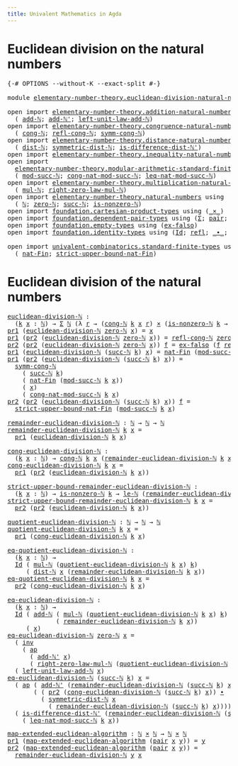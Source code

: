 ```yaml
---
title: Univalent Mathematics in Agda
---
```


# Euclidean division on the natural numbers

<pre class="Agda"><a id="100" class="Symbol">{-#</a> <a id="104" class="Keyword">OPTIONS</a> <a id="112" class="Pragma">--without-K</a> <a id="124" class="Pragma">--exact-split</a> <a id="138" class="Symbol">#-}</a>

<a id="143" class="Keyword">module</a> <a id="150" href="elementary-number-theory.euclidean-division-natural-numbers.html" class="Module">elementary-number-theory.euclidean-division-natural-numbers</a> <a id="210" class="Keyword">where</a>

<a id="217" class="Keyword">open</a> <a id="222" class="Keyword">import</a> <a id="229" href="elementary-number-theory.addition-natural-numbers.html" class="Module">elementary-number-theory.addition-natural-numbers</a> <a id="279" class="Keyword">using</a>
  <a id="287" class="Symbol">(</a> <a id="289" href="elementary-number-theory.addition-natural-numbers.html#988" class="Function">add-ℕ</a><a id="294" class="Symbol">;</a> <a id="296" href="elementary-number-theory.addition-natural-numbers.html#1061" class="Function">add-ℕ&#39;</a><a id="302" class="Symbol">;</a> <a id="304" href="elementary-number-theory.addition-natural-numbers.html#1350" class="Function">left-unit-law-add-ℕ</a><a id="323" class="Symbol">)</a>
<a id="325" class="Keyword">open</a> <a id="330" class="Keyword">import</a> <a id="337" href="elementary-number-theory.congruence-natural-numbers.html" class="Module">elementary-number-theory.congruence-natural-numbers</a> <a id="389" class="Keyword">using</a>
  <a id="397" class="Symbol">(</a> <a id="399" href="elementary-number-theory.congruence-natural-numbers.html#1668" class="Function">cong-ℕ</a><a id="405" class="Symbol">;</a> <a id="407" href="elementary-number-theory.congruence-natural-numbers.html#2639" class="Function">refl-cong-ℕ</a><a id="418" class="Symbol">;</a> <a id="420" href="elementary-number-theory.congruence-natural-numbers.html#2920" class="Function">symm-cong-ℕ</a><a id="431" class="Symbol">)</a>
<a id="433" class="Keyword">open</a> <a id="438" class="Keyword">import</a> <a id="445" href="elementary-number-theory.distance-natural-numbers.html" class="Module">elementary-number-theory.distance-natural-numbers</a> <a id="495" class="Keyword">using</a>
  <a id="503" class="Symbol">(</a> <a id="505" href="elementary-number-theory.distance-natural-numbers.html#1308" class="Function">dist-ℕ</a><a id="511" class="Symbol">;</a> <a id="513" href="elementary-number-theory.distance-natural-numbers.html#2384" class="Function">symmetric-dist-ℕ</a><a id="529" class="Symbol">;</a> <a id="531" href="elementary-number-theory.distance-natural-numbers.html#9837" class="Function">is-difference-dist-ℕ&#39;</a><a id="552" class="Symbol">)</a>
<a id="554" class="Keyword">open</a> <a id="559" class="Keyword">import</a> <a id="566" href="elementary-number-theory.inequality-natural-numbers.html" class="Module">elementary-number-theory.inequality-natural-numbers</a> <a id="618" class="Keyword">using</a> <a id="624" class="Symbol">(</a><a id="625" href="elementary-number-theory.inequality-natural-numbers.html#9483" class="Function">le-ℕ</a><a id="629" class="Symbol">)</a>
<a id="631" class="Keyword">open</a> <a id="636" class="Keyword">import</a>
  <a id="645" href="elementary-number-theory.modular-arithmetic-standard-finite-types.html" class="Module">elementary-number-theory.modular-arithmetic-standard-finite-types</a> <a id="711" class="Keyword">using</a>
  <a id="719" class="Symbol">(</a> <a id="721" href="elementary-number-theory.modular-arithmetic-standard-finite-types.html#2719" class="Function">mod-succ-ℕ</a><a id="731" class="Symbol">;</a> <a id="733" href="elementary-number-theory.modular-arithmetic-standard-finite-types.html#3426" class="Function">cong-nat-mod-succ-ℕ</a><a id="752" class="Symbol">;</a> <a id="754" href="elementary-number-theory.modular-arithmetic-standard-finite-types.html#26119" class="Function">leq-nat-mod-succ-ℕ</a><a id="772" class="Symbol">)</a>
<a id="774" class="Keyword">open</a> <a id="779" class="Keyword">import</a> <a id="786" href="elementary-number-theory.multiplication-natural-numbers.html" class="Module">elementary-number-theory.multiplication-natural-numbers</a> <a id="842" class="Keyword">using</a>
  <a id="850" class="Symbol">(</a> <a id="852" href="elementary-number-theory.multiplication-natural-numbers.html#1176" class="Function">mul-ℕ</a><a id="857" class="Symbol">;</a> <a id="859" href="elementary-number-theory.multiplication-natural-numbers.html#1733" class="Function">right-zero-law-mul-ℕ</a><a id="879" class="Symbol">)</a>
<a id="881" class="Keyword">open</a> <a id="886" class="Keyword">import</a> <a id="893" href="elementary-number-theory.natural-numbers.html" class="Module">elementary-number-theory.natural-numbers</a> <a id="934" class="Keyword">using</a>
  <a id="942" class="Symbol">(</a> <a id="944" href="elementary-number-theory.natural-numbers.html#1444" class="Datatype">ℕ</a><a id="945" class="Symbol">;</a> <a id="947" href="elementary-number-theory.natural-numbers.html#1465" class="InductiveConstructor">zero-ℕ</a><a id="953" class="Symbol">;</a> <a id="955" href="elementary-number-theory.natural-numbers.html#1478" class="InductiveConstructor">succ-ℕ</a><a id="961" class="Symbol">;</a> <a id="963" href="elementary-number-theory.natural-numbers.html#1926" class="Function">is-nonzero-ℕ</a><a id="975" class="Symbol">)</a>
<a id="977" class="Keyword">open</a> <a id="982" class="Keyword">import</a> <a id="989" href="foundation.cartesian-product-types.html" class="Module">foundation.cartesian-product-types</a> <a id="1024" class="Keyword">using</a> <a id="1030" class="Symbol">(</a><a id="1031" href="foundation-core.cartesian-product-types.html#577" class="Function Operator">_×_</a><a id="1034" class="Symbol">)</a>
<a id="1036" class="Keyword">open</a> <a id="1041" class="Keyword">import</a> <a id="1048" href="foundation.dependent-pair-types.html" class="Module">foundation.dependent-pair-types</a> <a id="1080" class="Keyword">using</a> <a id="1086" class="Symbol">(</a><a id="1087" href="foundation-core.dependent-pair-types.html#502" class="Record">Σ</a><a id="1088" class="Symbol">;</a> <a id="1090" href="foundation-core.dependent-pair-types.html#575" class="InductiveConstructor">pair</a><a id="1094" class="Symbol">;</a> <a id="1096" href="foundation-core.dependent-pair-types.html#592" class="Field">pr1</a><a id="1099" class="Symbol">;</a> <a id="1101" href="foundation-core.dependent-pair-types.html#604" class="Field">pr2</a><a id="1104" class="Symbol">)</a>
<a id="1106" class="Keyword">open</a> <a id="1111" class="Keyword">import</a> <a id="1118" href="foundation.empty-types.html" class="Module">foundation.empty-types</a> <a id="1141" class="Keyword">using</a> <a id="1147" class="Symbol">(</a><a id="1148" href="foundation-core.empty-types.html#1150" class="Function">ex-falso</a><a id="1156" class="Symbol">)</a>
<a id="1158" class="Keyword">open</a> <a id="1163" class="Keyword">import</a> <a id="1170" href="foundation.identity-types.html" class="Module">foundation.identity-types</a> <a id="1196" class="Keyword">using</a> <a id="1202" class="Symbol">(</a><a id="1203" href="foundation-core.identity-types.html#641" class="Datatype">Id</a><a id="1205" class="Symbol">;</a> <a id="1207" href="foundation-core.identity-types.html#694" class="InductiveConstructor">refl</a><a id="1211" class="Symbol">;</a> <a id="1213" href="foundation-core.identity-types.html#1239" class="Function Operator">_∙_</a><a id="1216" class="Symbol">;</a> <a id="1218" href="foundation-core.identity-types.html#1552" class="Function">inv</a><a id="1221" class="Symbol">;</a> <a id="1223" href="foundation-core.identity-types.html#2853" class="Function">ap</a><a id="1225" class="Symbol">)</a>

<a id="1228" class="Keyword">open</a> <a id="1233" class="Keyword">import</a> <a id="1240" href="univalent-combinatorics.standard-finite-types.html" class="Module">univalent-combinatorics.standard-finite-types</a> <a id="1286" class="Keyword">using</a>
  <a id="1294" class="Symbol">(</a> <a id="1296" href="univalent-combinatorics.standard-finite-types.html#5496" class="Function">nat-Fin</a><a id="1303" class="Symbol">;</a> <a id="1305" href="univalent-combinatorics.standard-finite-types.html#5597" class="Function">strict-upper-bound-nat-Fin</a><a id="1331" class="Symbol">)</a>
</pre>
# Euclidean division of the natural numbers

<pre class="Agda"><a id="euclidean-division-ℕ"></a><a id="1391" href="elementary-number-theory.euclidean-division-natural-numbers.html#1391" class="Function">euclidean-division-ℕ</a> <a id="1412" class="Symbol">:</a>
  <a id="1416" class="Symbol">(</a><a id="1417" href="elementary-number-theory.euclidean-division-natural-numbers.html#1417" class="Bound">k</a> <a id="1419" href="elementary-number-theory.euclidean-division-natural-numbers.html#1419" class="Bound">x</a> <a id="1421" class="Symbol">:</a> <a id="1423" href="elementary-number-theory.natural-numbers.html#1444" class="Datatype">ℕ</a><a id="1424" class="Symbol">)</a> <a id="1426" class="Symbol">→</a> <a id="1428" href="foundation-core.dependent-pair-types.html#502" class="Record">Σ</a> <a id="1430" href="elementary-number-theory.natural-numbers.html#1444" class="Datatype">ℕ</a> <a id="1432" class="Symbol">(λ</a> <a id="1435" href="elementary-number-theory.euclidean-division-natural-numbers.html#1435" class="Bound">r</a> <a id="1437" class="Symbol">→</a> <a id="1439" class="Symbol">(</a><a id="1440" href="elementary-number-theory.congruence-natural-numbers.html#1668" class="Function">cong-ℕ</a> <a id="1447" href="elementary-number-theory.euclidean-division-natural-numbers.html#1417" class="Bound">k</a> <a id="1449" href="elementary-number-theory.euclidean-division-natural-numbers.html#1419" class="Bound">x</a> <a id="1451" href="elementary-number-theory.euclidean-division-natural-numbers.html#1435" class="Bound">r</a><a id="1452" class="Symbol">)</a> <a id="1454" href="foundation-core.cartesian-product-types.html#577" class="Function Operator">×</a> <a id="1456" class="Symbol">(</a><a id="1457" href="elementary-number-theory.natural-numbers.html#1926" class="Function">is-nonzero-ℕ</a> <a id="1470" href="elementary-number-theory.euclidean-division-natural-numbers.html#1417" class="Bound">k</a> <a id="1472" class="Symbol">→</a> <a id="1474" href="elementary-number-theory.inequality-natural-numbers.html#9483" class="Function">le-ℕ</a> <a id="1479" href="elementary-number-theory.euclidean-division-natural-numbers.html#1435" class="Bound">r</a> <a id="1481" href="elementary-number-theory.euclidean-division-natural-numbers.html#1417" class="Bound">k</a><a id="1482" class="Symbol">))</a>
<a id="1485" href="foundation-core.dependent-pair-types.html#592" class="Field">pr1</a> <a id="1489" class="Symbol">(</a><a id="1490" href="elementary-number-theory.euclidean-division-natural-numbers.html#1391" class="Function">euclidean-division-ℕ</a> <a id="1511" href="elementary-number-theory.natural-numbers.html#1465" class="InductiveConstructor">zero-ℕ</a> <a id="1518" href="elementary-number-theory.euclidean-division-natural-numbers.html#1518" class="Bound">x</a><a id="1519" class="Symbol">)</a> <a id="1521" class="Symbol">=</a> <a id="1523" href="elementary-number-theory.euclidean-division-natural-numbers.html#1518" class="Bound">x</a>
<a id="1525" href="foundation-core.dependent-pair-types.html#592" class="Field">pr1</a> <a id="1529" class="Symbol">(</a><a id="1530" href="foundation-core.dependent-pair-types.html#604" class="Field">pr2</a> <a id="1534" class="Symbol">(</a><a id="1535" href="elementary-number-theory.euclidean-division-natural-numbers.html#1391" class="Function">euclidean-division-ℕ</a> <a id="1556" href="elementary-number-theory.natural-numbers.html#1465" class="InductiveConstructor">zero-ℕ</a> <a id="1563" href="elementary-number-theory.euclidean-division-natural-numbers.html#1563" class="Bound">x</a><a id="1564" class="Symbol">))</a> <a id="1567" class="Symbol">=</a> <a id="1569" href="elementary-number-theory.congruence-natural-numbers.html#2639" class="Function">refl-cong-ℕ</a> <a id="1581" href="elementary-number-theory.natural-numbers.html#1465" class="InductiveConstructor">zero-ℕ</a> <a id="1588" href="elementary-number-theory.euclidean-division-natural-numbers.html#1563" class="Bound">x</a>
<a id="1590" href="foundation-core.dependent-pair-types.html#604" class="Field">pr2</a> <a id="1594" class="Symbol">(</a><a id="1595" href="foundation-core.dependent-pair-types.html#604" class="Field">pr2</a> <a id="1599" class="Symbol">(</a><a id="1600" href="elementary-number-theory.euclidean-division-natural-numbers.html#1391" class="Function">euclidean-division-ℕ</a> <a id="1621" href="elementary-number-theory.natural-numbers.html#1465" class="InductiveConstructor">zero-ℕ</a> <a id="1628" href="elementary-number-theory.euclidean-division-natural-numbers.html#1628" class="Bound">x</a><a id="1629" class="Symbol">))</a> <a id="1632" href="elementary-number-theory.euclidean-division-natural-numbers.html#1632" class="Bound">f</a> <a id="1634" class="Symbol">=</a> <a id="1636" href="foundation-core.empty-types.html#1150" class="Function">ex-falso</a> <a id="1645" class="Symbol">(</a><a id="1646" href="elementary-number-theory.euclidean-division-natural-numbers.html#1632" class="Bound">f</a> <a id="1648" href="foundation-core.identity-types.html#694" class="InductiveConstructor">refl</a><a id="1652" class="Symbol">)</a>
<a id="1654" href="foundation-core.dependent-pair-types.html#592" class="Field">pr1</a> <a id="1658" class="Symbol">(</a><a id="1659" href="elementary-number-theory.euclidean-division-natural-numbers.html#1391" class="Function">euclidean-division-ℕ</a> <a id="1680" class="Symbol">(</a><a id="1681" href="elementary-number-theory.natural-numbers.html#1478" class="InductiveConstructor">succ-ℕ</a> <a id="1688" href="elementary-number-theory.euclidean-division-natural-numbers.html#1688" class="Bound">k</a><a id="1689" class="Symbol">)</a> <a id="1691" href="elementary-number-theory.euclidean-division-natural-numbers.html#1691" class="Bound">x</a><a id="1692" class="Symbol">)</a> <a id="1694" class="Symbol">=</a> <a id="1696" href="univalent-combinatorics.standard-finite-types.html#5496" class="Function">nat-Fin</a> <a id="1704" class="Symbol">(</a><a id="1705" href="elementary-number-theory.modular-arithmetic-standard-finite-types.html#2719" class="Function">mod-succ-ℕ</a> <a id="1716" href="elementary-number-theory.euclidean-division-natural-numbers.html#1688" class="Bound">k</a> <a id="1718" href="elementary-number-theory.euclidean-division-natural-numbers.html#1691" class="Bound">x</a><a id="1719" class="Symbol">)</a>
<a id="1721" href="foundation-core.dependent-pair-types.html#592" class="Field">pr1</a> <a id="1725" class="Symbol">(</a><a id="1726" href="foundation-core.dependent-pair-types.html#604" class="Field">pr2</a> <a id="1730" class="Symbol">(</a><a id="1731" href="elementary-number-theory.euclidean-division-natural-numbers.html#1391" class="Function">euclidean-division-ℕ</a> <a id="1752" class="Symbol">(</a><a id="1753" href="elementary-number-theory.natural-numbers.html#1478" class="InductiveConstructor">succ-ℕ</a> <a id="1760" href="elementary-number-theory.euclidean-division-natural-numbers.html#1760" class="Bound">k</a><a id="1761" class="Symbol">)</a> <a id="1763" href="elementary-number-theory.euclidean-division-natural-numbers.html#1763" class="Bound">x</a><a id="1764" class="Symbol">))</a> <a id="1767" class="Symbol">=</a>
  <a id="1771" href="elementary-number-theory.congruence-natural-numbers.html#2920" class="Function">symm-cong-ℕ</a>
    <a id="1787" class="Symbol">(</a> <a id="1789" href="elementary-number-theory.natural-numbers.html#1478" class="InductiveConstructor">succ-ℕ</a> <a id="1796" href="elementary-number-theory.euclidean-division-natural-numbers.html#1760" class="Bound">k</a><a id="1797" class="Symbol">)</a>
    <a id="1803" class="Symbol">(</a> <a id="1805" href="univalent-combinatorics.standard-finite-types.html#5496" class="Function">nat-Fin</a> <a id="1813" class="Symbol">(</a><a id="1814" href="elementary-number-theory.modular-arithmetic-standard-finite-types.html#2719" class="Function">mod-succ-ℕ</a> <a id="1825" href="elementary-number-theory.euclidean-division-natural-numbers.html#1760" class="Bound">k</a> <a id="1827" href="elementary-number-theory.euclidean-division-natural-numbers.html#1763" class="Bound">x</a><a id="1828" class="Symbol">))</a>
    <a id="1835" class="Symbol">(</a> <a id="1837" href="elementary-number-theory.euclidean-division-natural-numbers.html#1763" class="Bound">x</a><a id="1838" class="Symbol">)</a>
    <a id="1844" class="Symbol">(</a> <a id="1846" href="elementary-number-theory.modular-arithmetic-standard-finite-types.html#3426" class="Function">cong-nat-mod-succ-ℕ</a> <a id="1866" href="elementary-number-theory.euclidean-division-natural-numbers.html#1760" class="Bound">k</a> <a id="1868" href="elementary-number-theory.euclidean-division-natural-numbers.html#1763" class="Bound">x</a><a id="1869" class="Symbol">)</a>
<a id="1871" href="foundation-core.dependent-pair-types.html#604" class="Field">pr2</a> <a id="1875" class="Symbol">(</a><a id="1876" href="foundation-core.dependent-pair-types.html#604" class="Field">pr2</a> <a id="1880" class="Symbol">(</a><a id="1881" href="elementary-number-theory.euclidean-division-natural-numbers.html#1391" class="Function">euclidean-division-ℕ</a> <a id="1902" class="Symbol">(</a><a id="1903" href="elementary-number-theory.natural-numbers.html#1478" class="InductiveConstructor">succ-ℕ</a> <a id="1910" href="elementary-number-theory.euclidean-division-natural-numbers.html#1910" class="Bound">k</a><a id="1911" class="Symbol">)</a> <a id="1913" href="elementary-number-theory.euclidean-division-natural-numbers.html#1913" class="Bound">x</a><a id="1914" class="Symbol">))</a> <a id="1917" href="elementary-number-theory.euclidean-division-natural-numbers.html#1917" class="Bound">f</a> <a id="1919" class="Symbol">=</a>
  <a id="1923" href="univalent-combinatorics.standard-finite-types.html#5597" class="Function">strict-upper-bound-nat-Fin</a> <a id="1950" class="Symbol">(</a><a id="1951" href="elementary-number-theory.modular-arithmetic-standard-finite-types.html#2719" class="Function">mod-succ-ℕ</a> <a id="1962" href="elementary-number-theory.euclidean-division-natural-numbers.html#1910" class="Bound">k</a> <a id="1964" href="elementary-number-theory.euclidean-division-natural-numbers.html#1913" class="Bound">x</a><a id="1965" class="Symbol">)</a>

<a id="remainder-euclidean-division-ℕ"></a><a id="1968" href="elementary-number-theory.euclidean-division-natural-numbers.html#1968" class="Function">remainder-euclidean-division-ℕ</a> <a id="1999" class="Symbol">:</a> <a id="2001" href="elementary-number-theory.natural-numbers.html#1444" class="Datatype">ℕ</a> <a id="2003" class="Symbol">→</a> <a id="2005" href="elementary-number-theory.natural-numbers.html#1444" class="Datatype">ℕ</a> <a id="2007" class="Symbol">→</a> <a id="2009" href="elementary-number-theory.natural-numbers.html#1444" class="Datatype">ℕ</a>
<a id="2011" href="elementary-number-theory.euclidean-division-natural-numbers.html#1968" class="Function">remainder-euclidean-division-ℕ</a> <a id="2042" href="elementary-number-theory.euclidean-division-natural-numbers.html#2042" class="Bound">k</a> <a id="2044" href="elementary-number-theory.euclidean-division-natural-numbers.html#2044" class="Bound">x</a> <a id="2046" class="Symbol">=</a>
  <a id="2050" href="foundation-core.dependent-pair-types.html#592" class="Field">pr1</a> <a id="2054" class="Symbol">(</a><a id="2055" href="elementary-number-theory.euclidean-division-natural-numbers.html#1391" class="Function">euclidean-division-ℕ</a> <a id="2076" href="elementary-number-theory.euclidean-division-natural-numbers.html#2042" class="Bound">k</a> <a id="2078" href="elementary-number-theory.euclidean-division-natural-numbers.html#2044" class="Bound">x</a><a id="2079" class="Symbol">)</a>

<a id="cong-euclidean-division-ℕ"></a><a id="2082" href="elementary-number-theory.euclidean-division-natural-numbers.html#2082" class="Function">cong-euclidean-division-ℕ</a> <a id="2108" class="Symbol">:</a>
  <a id="2112" class="Symbol">(</a><a id="2113" href="elementary-number-theory.euclidean-division-natural-numbers.html#2113" class="Bound">k</a> <a id="2115" href="elementary-number-theory.euclidean-division-natural-numbers.html#2115" class="Bound">x</a> <a id="2117" class="Symbol">:</a> <a id="2119" href="elementary-number-theory.natural-numbers.html#1444" class="Datatype">ℕ</a><a id="2120" class="Symbol">)</a> <a id="2122" class="Symbol">→</a> <a id="2124" href="elementary-number-theory.congruence-natural-numbers.html#1668" class="Function">cong-ℕ</a> <a id="2131" href="elementary-number-theory.euclidean-division-natural-numbers.html#2113" class="Bound">k</a> <a id="2133" href="elementary-number-theory.euclidean-division-natural-numbers.html#2115" class="Bound">x</a> <a id="2135" class="Symbol">(</a><a id="2136" href="elementary-number-theory.euclidean-division-natural-numbers.html#1968" class="Function">remainder-euclidean-division-ℕ</a> <a id="2167" href="elementary-number-theory.euclidean-division-natural-numbers.html#2113" class="Bound">k</a> <a id="2169" href="elementary-number-theory.euclidean-division-natural-numbers.html#2115" class="Bound">x</a><a id="2170" class="Symbol">)</a>
<a id="2172" href="elementary-number-theory.euclidean-division-natural-numbers.html#2082" class="Function">cong-euclidean-division-ℕ</a> <a id="2198" href="elementary-number-theory.euclidean-division-natural-numbers.html#2198" class="Bound">k</a> <a id="2200" href="elementary-number-theory.euclidean-division-natural-numbers.html#2200" class="Bound">x</a> <a id="2202" class="Symbol">=</a>
  <a id="2206" href="foundation-core.dependent-pair-types.html#592" class="Field">pr1</a> <a id="2210" class="Symbol">(</a><a id="2211" href="foundation-core.dependent-pair-types.html#604" class="Field">pr2</a> <a id="2215" class="Symbol">(</a><a id="2216" href="elementary-number-theory.euclidean-division-natural-numbers.html#1391" class="Function">euclidean-division-ℕ</a> <a id="2237" href="elementary-number-theory.euclidean-division-natural-numbers.html#2198" class="Bound">k</a> <a id="2239" href="elementary-number-theory.euclidean-division-natural-numbers.html#2200" class="Bound">x</a><a id="2240" class="Symbol">))</a>

<a id="strict-upper-bound-remainder-euclidean-division-ℕ"></a><a id="2244" href="elementary-number-theory.euclidean-division-natural-numbers.html#2244" class="Function">strict-upper-bound-remainder-euclidean-division-ℕ</a> <a id="2294" class="Symbol">:</a>
  <a id="2298" class="Symbol">(</a><a id="2299" href="elementary-number-theory.euclidean-division-natural-numbers.html#2299" class="Bound">k</a> <a id="2301" href="elementary-number-theory.euclidean-division-natural-numbers.html#2301" class="Bound">x</a> <a id="2303" class="Symbol">:</a> <a id="2305" href="elementary-number-theory.natural-numbers.html#1444" class="Datatype">ℕ</a><a id="2306" class="Symbol">)</a> <a id="2308" class="Symbol">→</a> <a id="2310" href="elementary-number-theory.natural-numbers.html#1926" class="Function">is-nonzero-ℕ</a> <a id="2323" href="elementary-number-theory.euclidean-division-natural-numbers.html#2299" class="Bound">k</a> <a id="2325" class="Symbol">→</a> <a id="2327" href="elementary-number-theory.inequality-natural-numbers.html#9483" class="Function">le-ℕ</a> <a id="2332" class="Symbol">(</a><a id="2333" href="elementary-number-theory.euclidean-division-natural-numbers.html#1968" class="Function">remainder-euclidean-division-ℕ</a> <a id="2364" href="elementary-number-theory.euclidean-division-natural-numbers.html#2299" class="Bound">k</a> <a id="2366" href="elementary-number-theory.euclidean-division-natural-numbers.html#2301" class="Bound">x</a><a id="2367" class="Symbol">)</a> <a id="2369" href="elementary-number-theory.euclidean-division-natural-numbers.html#2299" class="Bound">k</a>
<a id="2371" href="elementary-number-theory.euclidean-division-natural-numbers.html#2244" class="Function">strict-upper-bound-remainder-euclidean-division-ℕ</a> <a id="2421" href="elementary-number-theory.euclidean-division-natural-numbers.html#2421" class="Bound">k</a> <a id="2423" href="elementary-number-theory.euclidean-division-natural-numbers.html#2423" class="Bound">x</a> <a id="2425" class="Symbol">=</a>
  <a id="2429" href="foundation-core.dependent-pair-types.html#604" class="Field">pr2</a> <a id="2433" class="Symbol">(</a><a id="2434" href="foundation-core.dependent-pair-types.html#604" class="Field">pr2</a> <a id="2438" class="Symbol">(</a><a id="2439" href="elementary-number-theory.euclidean-division-natural-numbers.html#1391" class="Function">euclidean-division-ℕ</a> <a id="2460" href="elementary-number-theory.euclidean-division-natural-numbers.html#2421" class="Bound">k</a> <a id="2462" href="elementary-number-theory.euclidean-division-natural-numbers.html#2423" class="Bound">x</a><a id="2463" class="Symbol">))</a>

<a id="quotient-euclidean-division-ℕ"></a><a id="2467" href="elementary-number-theory.euclidean-division-natural-numbers.html#2467" class="Function">quotient-euclidean-division-ℕ</a> <a id="2497" class="Symbol">:</a> <a id="2499" href="elementary-number-theory.natural-numbers.html#1444" class="Datatype">ℕ</a> <a id="2501" class="Symbol">→</a> <a id="2503" href="elementary-number-theory.natural-numbers.html#1444" class="Datatype">ℕ</a> <a id="2505" class="Symbol">→</a> <a id="2507" href="elementary-number-theory.natural-numbers.html#1444" class="Datatype">ℕ</a>
<a id="2509" href="elementary-number-theory.euclidean-division-natural-numbers.html#2467" class="Function">quotient-euclidean-division-ℕ</a> <a id="2539" href="elementary-number-theory.euclidean-division-natural-numbers.html#2539" class="Bound">k</a> <a id="2541" href="elementary-number-theory.euclidean-division-natural-numbers.html#2541" class="Bound">x</a> <a id="2543" class="Symbol">=</a>
  <a id="2547" href="foundation-core.dependent-pair-types.html#592" class="Field">pr1</a> <a id="2551" class="Symbol">(</a><a id="2552" href="elementary-number-theory.euclidean-division-natural-numbers.html#2082" class="Function">cong-euclidean-division-ℕ</a> <a id="2578" href="elementary-number-theory.euclidean-division-natural-numbers.html#2539" class="Bound">k</a> <a id="2580" href="elementary-number-theory.euclidean-division-natural-numbers.html#2541" class="Bound">x</a><a id="2581" class="Symbol">)</a>

<a id="eq-quotient-euclidean-division-ℕ"></a><a id="2584" href="elementary-number-theory.euclidean-division-natural-numbers.html#2584" class="Function">eq-quotient-euclidean-division-ℕ</a> <a id="2617" class="Symbol">:</a>
  <a id="2621" class="Symbol">(</a><a id="2622" href="elementary-number-theory.euclidean-division-natural-numbers.html#2622" class="Bound">k</a> <a id="2624" href="elementary-number-theory.euclidean-division-natural-numbers.html#2624" class="Bound">x</a> <a id="2626" class="Symbol">:</a> <a id="2628" href="elementary-number-theory.natural-numbers.html#1444" class="Datatype">ℕ</a><a id="2629" class="Symbol">)</a> <a id="2631" class="Symbol">→</a>
  <a id="2635" href="foundation-core.identity-types.html#641" class="Datatype">Id</a> <a id="2638" class="Symbol">(</a> <a id="2640" href="elementary-number-theory.multiplication-natural-numbers.html#1176" class="Function">mul-ℕ</a> <a id="2646" class="Symbol">(</a><a id="2647" href="elementary-number-theory.euclidean-division-natural-numbers.html#2467" class="Function">quotient-euclidean-division-ℕ</a> <a id="2677" href="elementary-number-theory.euclidean-division-natural-numbers.html#2622" class="Bound">k</a> <a id="2679" href="elementary-number-theory.euclidean-division-natural-numbers.html#2624" class="Bound">x</a><a id="2680" class="Symbol">)</a> <a id="2682" href="elementary-number-theory.euclidean-division-natural-numbers.html#2622" class="Bound">k</a><a id="2683" class="Symbol">)</a>
     <a id="2690" class="Symbol">(</a> <a id="2692" href="elementary-number-theory.distance-natural-numbers.html#1308" class="Function">dist-ℕ</a> <a id="2699" href="elementary-number-theory.euclidean-division-natural-numbers.html#2624" class="Bound">x</a> <a id="2701" class="Symbol">(</a><a id="2702" href="elementary-number-theory.euclidean-division-natural-numbers.html#1968" class="Function">remainder-euclidean-division-ℕ</a> <a id="2733" href="elementary-number-theory.euclidean-division-natural-numbers.html#2622" class="Bound">k</a> <a id="2735" href="elementary-number-theory.euclidean-division-natural-numbers.html#2624" class="Bound">x</a><a id="2736" class="Symbol">))</a>
<a id="2739" href="elementary-number-theory.euclidean-division-natural-numbers.html#2584" class="Function">eq-quotient-euclidean-division-ℕ</a> <a id="2772" href="elementary-number-theory.euclidean-division-natural-numbers.html#2772" class="Bound">k</a> <a id="2774" href="elementary-number-theory.euclidean-division-natural-numbers.html#2774" class="Bound">x</a> <a id="2776" class="Symbol">=</a>
  <a id="2780" href="foundation-core.dependent-pair-types.html#604" class="Field">pr2</a> <a id="2784" class="Symbol">(</a><a id="2785" href="elementary-number-theory.euclidean-division-natural-numbers.html#2082" class="Function">cong-euclidean-division-ℕ</a> <a id="2811" href="elementary-number-theory.euclidean-division-natural-numbers.html#2772" class="Bound">k</a> <a id="2813" href="elementary-number-theory.euclidean-division-natural-numbers.html#2774" class="Bound">x</a><a id="2814" class="Symbol">)</a>

<a id="eq-euclidean-division-ℕ"></a><a id="2817" href="elementary-number-theory.euclidean-division-natural-numbers.html#2817" class="Function">eq-euclidean-division-ℕ</a> <a id="2841" class="Symbol">:</a>
  <a id="2845" class="Symbol">(</a><a id="2846" href="elementary-number-theory.euclidean-division-natural-numbers.html#2846" class="Bound">k</a> <a id="2848" href="elementary-number-theory.euclidean-division-natural-numbers.html#2848" class="Bound">x</a> <a id="2850" class="Symbol">:</a> <a id="2852" href="elementary-number-theory.natural-numbers.html#1444" class="Datatype">ℕ</a><a id="2853" class="Symbol">)</a> <a id="2855" class="Symbol">→</a>
  <a id="2859" href="foundation-core.identity-types.html#641" class="Datatype">Id</a> <a id="2862" class="Symbol">(</a> <a id="2864" href="elementary-number-theory.addition-natural-numbers.html#988" class="Function">add-ℕ</a> <a id="2870" class="Symbol">(</a> <a id="2872" href="elementary-number-theory.multiplication-natural-numbers.html#1176" class="Function">mul-ℕ</a> <a id="2878" class="Symbol">(</a><a id="2879" href="elementary-number-theory.euclidean-division-natural-numbers.html#2467" class="Function">quotient-euclidean-division-ℕ</a> <a id="2909" href="elementary-number-theory.euclidean-division-natural-numbers.html#2846" class="Bound">k</a> <a id="2911" href="elementary-number-theory.euclidean-division-natural-numbers.html#2848" class="Bound">x</a><a id="2912" class="Symbol">)</a> <a id="2914" href="elementary-number-theory.euclidean-division-natural-numbers.html#2846" class="Bound">k</a><a id="2915" class="Symbol">)</a>
             <a id="2930" class="Symbol">(</a> <a id="2932" href="elementary-number-theory.euclidean-division-natural-numbers.html#1968" class="Function">remainder-euclidean-division-ℕ</a> <a id="2963" href="elementary-number-theory.euclidean-division-natural-numbers.html#2846" class="Bound">k</a> <a id="2965" href="elementary-number-theory.euclidean-division-natural-numbers.html#2848" class="Bound">x</a><a id="2966" class="Symbol">))</a>
     <a id="2974" class="Symbol">(</a> <a id="2976" href="elementary-number-theory.euclidean-division-natural-numbers.html#2848" class="Bound">x</a><a id="2977" class="Symbol">)</a>
<a id="2979" href="elementary-number-theory.euclidean-division-natural-numbers.html#2817" class="Function">eq-euclidean-division-ℕ</a> <a id="3003" href="elementary-number-theory.natural-numbers.html#1465" class="InductiveConstructor">zero-ℕ</a> <a id="3010" href="elementary-number-theory.euclidean-division-natural-numbers.html#3010" class="Bound">x</a> <a id="3012" class="Symbol">=</a>
  <a id="3016" class="Symbol">(</a> <a id="3018" href="foundation-core.identity-types.html#1552" class="Function">inv</a>
    <a id="3026" class="Symbol">(</a> <a id="3028" href="foundation-core.identity-types.html#2853" class="Function">ap</a>
      <a id="3037" class="Symbol">(</a> <a id="3039" href="elementary-number-theory.addition-natural-numbers.html#1061" class="Function">add-ℕ&#39;</a> <a id="3046" href="elementary-number-theory.euclidean-division-natural-numbers.html#3010" class="Bound">x</a><a id="3047" class="Symbol">)</a>
      <a id="3055" class="Symbol">(</a> <a id="3057" href="elementary-number-theory.multiplication-natural-numbers.html#1733" class="Function">right-zero-law-mul-ℕ</a> <a id="3078" class="Symbol">(</a><a id="3079" href="elementary-number-theory.euclidean-division-natural-numbers.html#2467" class="Function">quotient-euclidean-division-ℕ</a> <a id="3109" href="elementary-number-theory.natural-numbers.html#1465" class="InductiveConstructor">zero-ℕ</a> <a id="3116" href="elementary-number-theory.euclidean-division-natural-numbers.html#3010" class="Bound">x</a><a id="3117" class="Symbol">))))</a> <a id="3122" href="foundation-core.identity-types.html#1239" class="Function Operator">∙</a>
  <a id="3126" class="Symbol">(</a> <a id="3128" href="elementary-number-theory.addition-natural-numbers.html#1350" class="Function">left-unit-law-add-ℕ</a> <a id="3148" href="elementary-number-theory.euclidean-division-natural-numbers.html#3010" class="Bound">x</a><a id="3149" class="Symbol">)</a>
<a id="3151" href="elementary-number-theory.euclidean-division-natural-numbers.html#2817" class="Function">eq-euclidean-division-ℕ</a> <a id="3175" class="Symbol">(</a><a id="3176" href="elementary-number-theory.natural-numbers.html#1478" class="InductiveConstructor">succ-ℕ</a> <a id="3183" href="elementary-number-theory.euclidean-division-natural-numbers.html#3183" class="Bound">k</a><a id="3184" class="Symbol">)</a> <a id="3186" href="elementary-number-theory.euclidean-division-natural-numbers.html#3186" class="Bound">x</a> <a id="3188" class="Symbol">=</a>
  <a id="3192" class="Symbol">(</a> <a id="3194" href="foundation-core.identity-types.html#2853" class="Function">ap</a> <a id="3197" class="Symbol">(</a> <a id="3199" href="elementary-number-theory.addition-natural-numbers.html#1061" class="Function">add-ℕ&#39;</a> <a id="3206" class="Symbol">(</a><a id="3207" href="elementary-number-theory.euclidean-division-natural-numbers.html#1968" class="Function">remainder-euclidean-division-ℕ</a> <a id="3238" class="Symbol">(</a><a id="3239" href="elementary-number-theory.natural-numbers.html#1478" class="InductiveConstructor">succ-ℕ</a> <a id="3246" href="elementary-number-theory.euclidean-division-natural-numbers.html#3183" class="Bound">k</a><a id="3247" class="Symbol">)</a> <a id="3249" href="elementary-number-theory.euclidean-division-natural-numbers.html#3186" class="Bound">x</a><a id="3250" class="Symbol">))</a>
       <a id="3260" class="Symbol">(</a> <a id="3262" class="Symbol">(</a> <a id="3264" href="foundation-core.dependent-pair-types.html#604" class="Field">pr2</a> <a id="3268" class="Symbol">(</a><a id="3269" href="elementary-number-theory.euclidean-division-natural-numbers.html#2082" class="Function">cong-euclidean-division-ℕ</a> <a id="3295" class="Symbol">(</a><a id="3296" href="elementary-number-theory.natural-numbers.html#1478" class="InductiveConstructor">succ-ℕ</a> <a id="3303" href="elementary-number-theory.euclidean-division-natural-numbers.html#3183" class="Bound">k</a><a id="3304" class="Symbol">)</a> <a id="3306" href="elementary-number-theory.euclidean-division-natural-numbers.html#3186" class="Bound">x</a><a id="3307" class="Symbol">))</a> <a id="3310" href="foundation-core.identity-types.html#1239" class="Function Operator">∙</a>
         <a id="3321" class="Symbol">(</a> <a id="3323" href="elementary-number-theory.distance-natural-numbers.html#2384" class="Function">symmetric-dist-ℕ</a> <a id="3340" href="elementary-number-theory.euclidean-division-natural-numbers.html#3186" class="Bound">x</a>
           <a id="3353" class="Symbol">(</a> <a id="3355" href="elementary-number-theory.euclidean-division-natural-numbers.html#1968" class="Function">remainder-euclidean-division-ℕ</a> <a id="3386" class="Symbol">(</a><a id="3387" href="elementary-number-theory.natural-numbers.html#1478" class="InductiveConstructor">succ-ℕ</a> <a id="3394" href="elementary-number-theory.euclidean-division-natural-numbers.html#3183" class="Bound">k</a><a id="3395" class="Symbol">)</a> <a id="3397" href="elementary-number-theory.euclidean-division-natural-numbers.html#3186" class="Bound">x</a><a id="3398" class="Symbol">))))</a> <a id="3403" href="foundation-core.identity-types.html#1239" class="Function Operator">∙</a>
  <a id="3407" class="Symbol">(</a> <a id="3409" href="elementary-number-theory.distance-natural-numbers.html#9837" class="Function">is-difference-dist-ℕ&#39;</a> <a id="3431" class="Symbol">(</a><a id="3432" href="elementary-number-theory.euclidean-division-natural-numbers.html#1968" class="Function">remainder-euclidean-division-ℕ</a> <a id="3463" class="Symbol">(</a><a id="3464" href="elementary-number-theory.natural-numbers.html#1478" class="InductiveConstructor">succ-ℕ</a> <a id="3471" href="elementary-number-theory.euclidean-division-natural-numbers.html#3183" class="Bound">k</a><a id="3472" class="Symbol">)</a> <a id="3474" href="elementary-number-theory.euclidean-division-natural-numbers.html#3186" class="Bound">x</a><a id="3475" class="Symbol">)</a> <a id="3477" href="elementary-number-theory.euclidean-division-natural-numbers.html#3186" class="Bound">x</a>
    <a id="3483" class="Symbol">(</a> <a id="3485" href="elementary-number-theory.modular-arithmetic-standard-finite-types.html#26119" class="Function">leq-nat-mod-succ-ℕ</a> <a id="3504" href="elementary-number-theory.euclidean-division-natural-numbers.html#3183" class="Bound">k</a> <a id="3506" href="elementary-number-theory.euclidean-division-natural-numbers.html#3186" class="Bound">x</a><a id="3507" class="Symbol">))</a>
</pre>
<pre class="Agda"><a id="map-extended-euclidean-algorithm"></a><a id="3523" href="elementary-number-theory.euclidean-division-natural-numbers.html#3523" class="Function">map-extended-euclidean-algorithm</a> <a id="3556" class="Symbol">:</a> <a id="3558" href="elementary-number-theory.natural-numbers.html#1444" class="Datatype">ℕ</a> <a id="3560" href="foundation-core.cartesian-product-types.html#577" class="Function Operator">×</a> <a id="3562" href="elementary-number-theory.natural-numbers.html#1444" class="Datatype">ℕ</a> <a id="3564" class="Symbol">→</a> <a id="3566" href="elementary-number-theory.natural-numbers.html#1444" class="Datatype">ℕ</a> <a id="3568" href="foundation-core.cartesian-product-types.html#577" class="Function Operator">×</a> <a id="3570" href="elementary-number-theory.natural-numbers.html#1444" class="Datatype">ℕ</a>
<a id="3572" href="foundation-core.dependent-pair-types.html#592" class="Field">pr1</a> <a id="3576" class="Symbol">(</a><a id="3577" href="elementary-number-theory.euclidean-division-natural-numbers.html#3523" class="Function">map-extended-euclidean-algorithm</a> <a id="3610" class="Symbol">(</a><a id="3611" href="foundation-core.dependent-pair-types.html#575" class="InductiveConstructor">pair</a> <a id="3616" href="elementary-number-theory.euclidean-division-natural-numbers.html#3616" class="Bound">x</a> <a id="3618" href="elementary-number-theory.euclidean-division-natural-numbers.html#3618" class="Bound">y</a><a id="3619" class="Symbol">))</a> <a id="3622" class="Symbol">=</a> <a id="3624" href="elementary-number-theory.euclidean-division-natural-numbers.html#3618" class="Bound">y</a>
<a id="3626" href="foundation-core.dependent-pair-types.html#604" class="Field">pr2</a> <a id="3630" class="Symbol">(</a><a id="3631" href="elementary-number-theory.euclidean-division-natural-numbers.html#3523" class="Function">map-extended-euclidean-algorithm</a> <a id="3664" class="Symbol">(</a><a id="3665" href="foundation-core.dependent-pair-types.html#575" class="InductiveConstructor">pair</a> <a id="3670" href="elementary-number-theory.euclidean-division-natural-numbers.html#3670" class="Bound">x</a> <a id="3672" href="elementary-number-theory.euclidean-division-natural-numbers.html#3672" class="Bound">y</a><a id="3673" class="Symbol">))</a> <a id="3676" class="Symbol">=</a>
  <a id="3680" href="elementary-number-theory.euclidean-division-natural-numbers.html#1968" class="Function">remainder-euclidean-division-ℕ</a> <a id="3711" href="elementary-number-theory.euclidean-division-natural-numbers.html#3672" class="Bound">y</a> <a id="3713" href="elementary-number-theory.euclidean-division-natural-numbers.html#3670" class="Bound">x</a>
</pre>